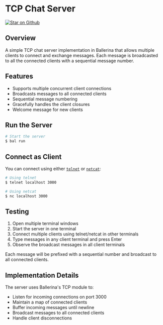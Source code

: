 # TCP Chat Server

[![Star on Github](https://img.shields.io/badge/-Star%20on%20Github-blue?style=social&logo=github)](https://github.com/ballerina-platform/module-ballerina-tcp)

## Overview

A simple TCP chat server implementation in Ballerina that allows multiple clients to connect and exchange messages. Each message is broadcasted to all the connected clients with a sequential message number.

## Features

- Supports multiple concurrent client connections
- Broadcasts messages to all connected clients
- Sequential message numbering
- Gracefully handles the client closures
- Welcome message for new clients

## Run the Server

```sh
# Start the server
$ bal run
```

## Connect as Client

You can connect using either [`telnet`](https://learn.microsoft.com/en-us/windows-server/administration/windows-commands/telnet) or [`netcat`](https://netcat.sourceforge.net/):

```sh
# Using telnet
$ telnet localhost 3000

# Using netcat
$ nc localhost 3000
```

## Testing

1. Open multiple terminal windows
2. Start the server in one terminal
3. Connect multiple clients using telnet/netcat in other terminals
4. Type messages in any client terminal and press Enter
5. Observe the broadcast messages in all client terminals

Each message will be prefixed with a sequential number and broadcast to all connected clients.

## Implementation Details

The server uses Ballerina's TCP module to:

- Listen for incoming connections on port 3000
- Maintain a map of connected clients
- Buffer incoming messages until newline
- Broadcast messages to all connected clients
- Handle client disconnections
